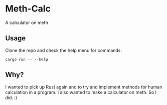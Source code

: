 # Meth-Calc

A calculator on meth

## Usage

Clone the repo and check the help menu for commands:

```shell
cargo run -- --help
```

## Why?

I wanted to pick up Rust again and to try and implement methods for human calculation in a program. I also wanted to make a calculator on meth. So I did. :)
